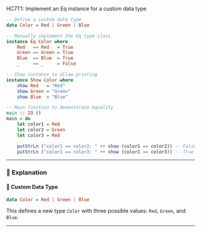 HC7T1: Implement an Eq instance for a custom data type
```haskell
-- Define a custom data type
data Color = Red | Green | Blue

-- Manually implement the Eq type class
instance Eq Color where
    Red   == Red   = True
    Green == Green = True
    Blue  == Blue  = True
    _     == _     = False

-- Show instance to allow printing
instance Show Color where
    show Red   = "Red"
    show Green = "Green"
    show Blue  = "Blue"

-- Main function to demonstrate equality
main :: IO ()
main = do
    let color1 = Red
    let color2 = Green
    let color3 = Red

    putStrLn ("color1 == color2: " ++ show (color1 == color2)) -- False
    putStrLn ("color1 == color3: " ++ show (color1 == color3)) -- True
```

---

### 📘 **Explanation**

#### 🧱 **Custom Data Type**

```haskell
data Color = Red | Green | Blue
```

This defines a new type `Color` with three possible values: `Red`, `Green`, and `Blue`.

---














